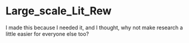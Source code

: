# Large_scale_Lit_Rew
I made this because I needed it, and I thought, why not make research a little easier for everyone else too? 
